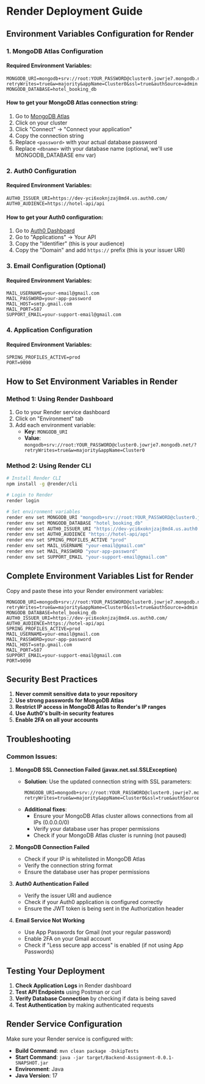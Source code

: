 # Render Deployment Guide

## Environment Variables Configuration for Render

### 1. MongoDB Atlas Configuration

#### Required Environment Variables:
```
MONGODB_URI=mongodb+srv://root:YOUR_PASSWORD@cluster0.jowrje7.mongodb.net/?retryWrites=true&w=majority&appName=Cluster0&ssl=true&authSource=admin
MONGODB_DATABASE=hotel_booking_db
```

#### How to get your MongoDB Atlas connection string:
1. Go to [MongoDB Atlas](https://cloud.mongodb.com)
2. Click on your cluster
3. Click "Connect" → "Connect your application"
4. Copy the connection string
5. Replace `<password>` with your actual database password
6. Replace `<dbname>` with your database name (optional, we'll use MONGODB_DATABASE env var)

### 2. Auth0 Configuration

#### Required Environment Variables:
```
AUTH0_ISSUER_URI=https://dev-yci6xoknjzaj8md4.us.auth0.com/
AUTH0_AUDIENCE=https://hotel-api/api
```

#### How to get your Auth0 configuration:
1. Go to [Auth0 Dashboard](https://manage.auth0.com)
2. Go to "Applications" → Your API
3. Copy the "Identifier" (this is your audience)
4. Copy the "Domain" and add `https://` prefix (this is your issuer URI)

### 3. Email Configuration (Optional)

#### Required Environment Variables:
```
MAIL_USERNAME=your-email@gmail.com
MAIL_PASSWORD=your-app-password
MAIL_HOST=smtp.gmail.com
MAIL_PORT=587
SUPPORT_EMAIL=your-support-email@gmail.com
```

### 4. Application Configuration

#### Required Environment Variables:
```
SPRING_PROFILES_ACTIVE=prod
PORT=9090
```

## How to Set Environment Variables in Render

### Method 1: Using Render Dashboard
1. Go to your Render service dashboard
2. Click on "Environment" tab
3. Add each environment variable:
   - **Key**: `MONGODB_URI`
   - **Value**: `mongodb+srv://root:YOUR_PASSWORD@cluster0.jowrje7.mongodb.net/?retryWrites=true&w=majority&appName=Cluster0`

### Method 2: Using Render CLI
```bash
# Install Render CLI
npm install -g @render/cli

# Login to Render
render login

# Set environment variables
render env set MONGODB_URI "mongodb+srv://root:YOUR_PASSWORD@cluster0.jowrje7.mongodb.net/?retryWrites=true&w=majority&appName=Cluster0&ssl=true&authSource=admin"
render env set MONGODB_DATABASE "hotel_booking_db"
render env set AUTH0_ISSUER_URI "https://dev-yci6xoknjzaj8md4.us.auth0.com/"
render env set AUTH0_AUDIENCE "https://hotel-api/api"
render env set SPRING_PROFILES_ACTIVE "prod"
render env set MAIL_USERNAME "your-email@gmail.com"
render env set MAIL_PASSWORD "your-app-password"
render env set SUPPORT_EMAIL "your-support-email@gmail.com"
```

## Complete Environment Variables List for Render

Copy and paste these into your Render environment variables:

```
MONGODB_URI=mongodb+srv://root:YOUR_PASSWORD@cluster0.jowrje7.mongodb.net/?retryWrites=true&w=majority&appName=Cluster0&ssl=true&authSource=admin
MONGODB_DATABASE=hotel_booking_db
AUTH0_ISSUER_URI=https://dev-yci6xoknjzaj8md4.us.auth0.com/
AUTH0_AUDIENCE=https://hotel-api/api
SPRING_PROFILES_ACTIVE=prod
MAIL_USERNAME=your-email@gmail.com
MAIL_PASSWORD=your-app-password
MAIL_HOST=smtp.gmail.com
MAIL_PORT=587
SUPPORT_EMAIL=your-support-email@gmail.com
PORT=9090
```

## Security Best Practices

1. **Never commit sensitive data to your repository**
2. **Use strong passwords for MongoDB Atlas**
3. **Restrict IP access in MongoDB Atlas to Render's IP ranges**
4. **Use Auth0's built-in security features**
5. **Enable 2FA on all your accounts**

## Troubleshooting

### Common Issues:

1. **MongoDB SSL Connection Failed (javax.net.ssl.SSLException)**
   - **Solution**: Use the updated connection string with SSL parameters:
     ```
     MONGODB_URI=mongodb+srv://root:YOUR_PASSWORD@cluster0.jowrje7.mongodb.net/?retryWrites=true&w=majority&appName=Cluster0&ssl=true&authSource=admin
     ```
   - **Additional fixes**:
     - Ensure your MongoDB Atlas cluster allows connections from all IPs (0.0.0.0/0)
     - Verify your database user has proper permissions
     - Check if your MongoDB Atlas cluster is running (not paused)

2. **MongoDB Connection Failed**
   - Check if your IP is whitelisted in MongoDB Atlas
   - Verify the connection string format
   - Ensure the database user has proper permissions

3. **Auth0 Authentication Failed**
   - Verify the issuer URI and audience
   - Check if your Auth0 application is configured correctly
   - Ensure the JWT token is being sent in the Authorization header

4. **Email Service Not Working**
   - Use App Passwords for Gmail (not your regular password)
   - Enable 2FA on your Gmail account
   - Check if "Less secure app access" is enabled (if not using App Passwords)

## Testing Your Deployment

1. **Check Application Logs** in Render dashboard
2. **Test API Endpoints** using Postman or curl
3. **Verify Database Connection** by checking if data is being saved
4. **Test Authentication** by making authenticated requests

## Render Service Configuration

Make sure your Render service is configured with:
- **Build Command**: `mvn clean package -DskipTests`
- **Start Command**: `java -jar target/Backend-Assignment-0.0.1-SNAPSHOT.jar`
- **Environment**: Java
- **Java Version**: 17
